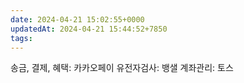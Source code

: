 ```yaml
---
date: 2024-04-21 15:02:55+0000
updatedAt: 2024-04-21 15:44:52+7850
tags: 
---
```

송금, 결제, 혜택: 카카오페이
유전자검사: 뱅샐
계좌관리: 토스